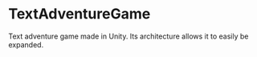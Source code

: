 # TextAdventureGame
 Text adventure game made in Unity. Its architecture allows it to easily be expanded.
